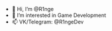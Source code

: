 - 👋 Hi, I’m @R1nge
- 👀 I’m interested in Game Development
- 📫 VK/Telegram: @R1ngeDev

<!---
R1nge/R1nge is a ✨ special ✨ repository because its `README.md` (this file) appears on your GitHub profile.
You can click the Preview link to take a look at your changes.
--->
